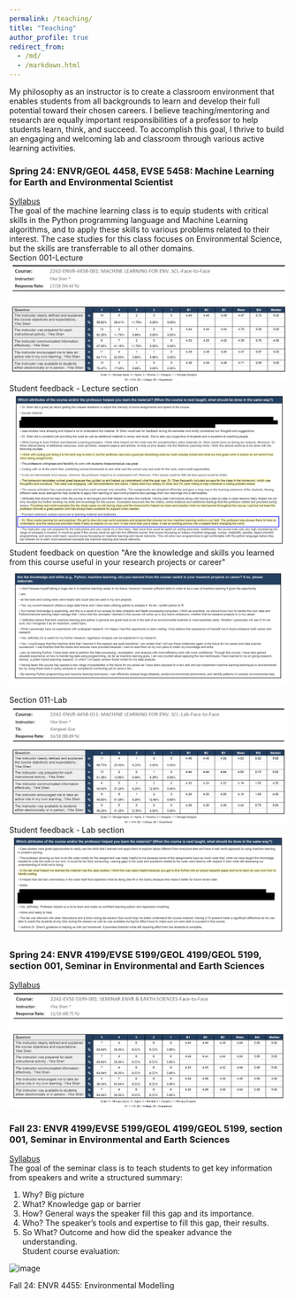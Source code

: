```yaml
---
permalink: /teaching/
title: "Teaching"
author_profile: true
redirect_from: 
  - /md/
  - /markdown.html
---
```


My philosophy as an instructor is to create a classroom environment that enables students from all backgrounds to learn and develop their full potential toward their chosen careers. I believe teaching/mentoring and research are equally important responsibilities of a professor to help students learn, think, and succeed. To accomplish this goal, I thrive to build an engaging and welcoming lab and classroom through various active learning activities. 

### Spring 24: ENVR/GEOL 4458, EVSE 5458: Machine Learning for Earth and Environmental Scientist 
[Syllabus](https://oit-ead-canvas-syllabus.s3.amazonaws.com/uta.instructure.com/2024-SPRING/175941-2242-ENVR-4458-001/2024-SPRING_2242-ENVR-4458-001.pdf)\
The goal of the machine learning class is to equip students with critical skills in the Python programming language and Machine Learning algorithms, and to apply these skills to various problems related to their interest. The case studies for this class focuses on Environmental Science, but the skills are transferrable to all other domains. \
Section 001-Lecture
![](MLLectureSpring24.png)
Student feedback - Lecture section
![](MLlectureFeedback.png)
Student feedback on question "Are the knowledge and skills you learned from this course useful in your research projects or career"
![](MLLectureFutureResearch.png)

Section 011-Lab
![](MLLAB_Spring24.png)
Student feedback - Lab section
![](MLLabfeedback.png)

### Spring 24: ENVR 4199/EVSE 5199/GEOL 4199/GEOL 5199, section 001, Seminar in Environmental and Earth Sciences
[Syllabus](https://oit-ead-canvas-syllabus.s3.amazonaws.com/uta.instructure.com/2024-SPRING/181879-2242-ENVR-4199-001/2024-SPRING_2242-ENVR-4199-001.pdf)\
![](Spring24MLseminar.png)

### Fall 23: ENVR 4199/EVSE 5199/GEOL 4199/GEOL 5199, section 001, Seminar in Environmental and Earth Sciences 
[Syllabus](https://oit-ead-canvas-syllabus.s3.amazonaws.com/uta.instructure.com/2023-FALL/157227-2238-EVSE-5199-001/2023-FALL_2238-EVSE-5199-001.pdf) \
The goal of the seminar class is to teach students to get key information from speakers and write a structured summary: 
1. Why? Big picture
2. What? Knowledge gap or barrier
3. How? General ways the speaker fill this gap and its importance.
4. Who? The speaker’s tools and expertise to fill this gap, their results.
5. So What? Outcome and how did the speaker advance the understanding.\
Student course evaluation:
<img width="859" alt="image" src="https://github.com/YikeShen/yikeshen.github.io/assets/25994057/3ba00eea-e87b-475c-8932-35135dc6956a">


Fall 24: ENVR 4455: Environmental Modelling

